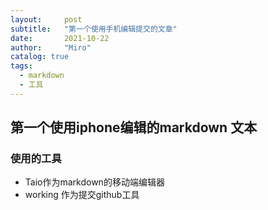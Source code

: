 ```yaml
---
layout:     post
subtitle:   "第一个使用手机编辑提交的文章"
date:       2021-10-22
author:     "Miro"
catalog: true
tags:
  - markdown
  - 工具
---
```


## 第一个使用iphone编辑的markdown 文本
### 使用的工具
- Taio作为markdown的移动端编辑器
- working 作为提交github工具